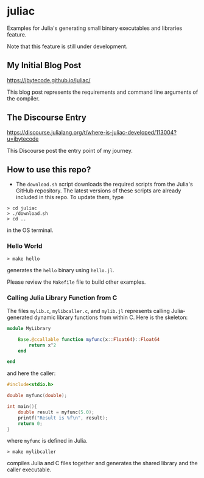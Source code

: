 # juliac

Examples for Julia's generating small binary executables and libraries feature.

Note that this feature is still under development.

## My Initial Blog Post

https://jbytecode.github.io/juliac/

This blog post represents the requirements and command line arguments of the compiler.

## The Discourse Entry

https://discourse.julialang.org/t/where-is-juliac-developed/113004?u=jbytecode

This Discourse post the entry point of my journey.

## How to use this repo?

- The `download.sh` script downloads the required scripts from the Julia's GitHub repository. The latest versions of these scripts are already included in this repo. To update them, type

```shell
> cd juliac
> ./download.sh
> cd ..
```

in the OS terminal.

### Hello World

```shell
> make hello
```

generates the `hello` binary using `hello.jl`.

Please review the `Makefile` file to build other examples.

### Calling Julia Library Function from C

The files `mylib.c`, `mylibcaller.c`, and `mylib.jl` represents calling Julia-generated dynamic library functions from within C. Here is the skeleton:

```julia
module MyLibrary

    Base.@ccallable function myfunc(x::Float64)::Float64
        return x^2
    end

end
```

and here the caller:

```C
#include<stdio.h>

double myfunc(double);

int main(){
	double result = myfunc(5.0);
	printf("Result is %f\n", result);
	return 0;
}
```

where `myfunc` is defined in Julia.

```Shell
> make mylibcaller
```

compiles Julia and C files together and generates the shared library and the caller executable.



